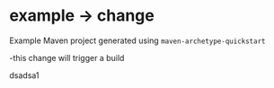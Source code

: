 # example -> change

Example Maven project generated using `maven-archetype-quickstart`

-this change will trigger a build



dsadsa1





